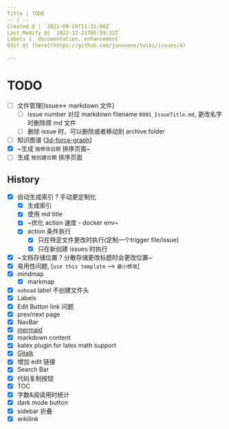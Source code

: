```yaml
---
Title | TODO
-- | --
Created @ | `2021-09-19T11:31:00Z`
Last Modify @| `2022-12-21T05:59:32Z`
Labels | `documentation, enhancement`
Edit @| [here](https://github.com/junxnone/twiki/issues/4)

---
```

# TODO

- [ ] 文件管理[Issue<-> markdown 文件] 
  - [ ] issue number 对应 markdown filename `0001_IssueTitle.md`, 更改名字时删除原 md 文件
  - [ ] 删除 issue 时，可以删除或者移动到 archive folder
- [ ]  知识图谱 [[3d-force-graph](https://github.com/vasturiano/3d-force-graph)]
- [x] ~生成 `按修改日期` 排序页面~
- [ ] 生成 `按创建日期` 排序页面

## History

- [x] 自动生成索引 ? 手动更定制化
  - [x] 生成索引
  - [x] 使用 md title
  - [x] ~优化 action 速度 - docker env~
  - [x] action 条件执行
    - [x] 只在特定文件更改时执行(定制一个trigger file/issue) 
    - [x] 只在新创建 issues 时执行 
- [x] ~文档存储位置 ? 分散存储更改标题时会更改位置~
- [x] 易用性问题, [`use this template` --> `最小修改`]
- [x] mindmap
  - [x] markmap
- [x] `nohead` label 不创建文件头
- [x] Labels
- [x] Edit Button link 问题
- [x] prev/next page
- [x] NavBar
- [x] [mermaid](https://github.com/Leward/mermaid-docsify)
- [x] markdown content
- [x] katex plugin for latex math support
- [x] [Gitalk](https://github.com/gitalk/gitalk/blob/master/readme-cn.md)
- [x] 增加 edit 链接
- [x] Search Bar
- [x] 代码复制按钮
- [x] TOC
- [x] 字数&阅读用时统计
- [x] dark mode button
- [x] sidebar 折叠
- [x] wikilink
